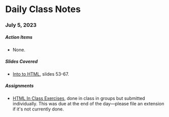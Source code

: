 # Daily Class Notes

### July 5, 2023

##### Action Items

- None.

##### Slides Covered

- [Into to HTML](https://www.canva.com/design/DAFloBTAiWE/VvNgsHnApTDW_G4oqh4LJQ/edit), slides 53-67.

##### Assignments

- [HTML In Class Exercises](https://github.com/AnnieCannons/html-in-class-exercises), done in class in groups but submitted individually. This was due at the end of the day—please file an extension if it's not currently done.
